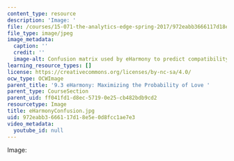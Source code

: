 ```yaml
---
content_type: resource
description: 'Image: '
file: /courses/15-071-the-analytics-edge-spring-2017/972eabb3666117d18e5e0d8fcc1ae7e3_eHarmonyConfusion.jpg
file_type: image/jpeg
image_metadata:
  caption: ''
  credit: ''
  image-alt: Confusion matrix used by eHarmony to predict compatibility between users.
learning_resource_types: []
license: https://creativecommons.org/licenses/by-nc-sa/4.0/
ocw_type: OCWImage
parent_title: '9.3 eHarmony: Maximizing the Probability of Love '
parent_type: CourseSection
parent_uid: ff041fd1-d8ec-5719-0e25-cb482bdb9cd2
resourcetype: Image
title: eHarmonyConfusion.jpg
uid: 972eabb3-6661-17d1-8e5e-0d8fcc1ae7e3
video_metadata:
  youtube_id: null
---
```

Image: 